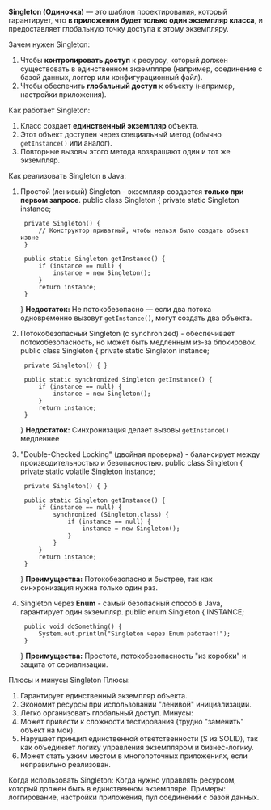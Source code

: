 **Singleton (Одиночка)** — это шаблон проектирования, который гарантирует, что **в приложении будет только один экземпляр класса**, и предоставляет глобальную точку доступа к этому экземпляру.

Зачем нужен Singleton:
1. Чтобы **контролировать доступ** к ресурсу, который должен существовать в единственном экземпляре (например, соединение с базой данных, логгер или конфигурационный файл).
2. Чтобы обеспечить **глобальный доступ** к объекту (например, настройки приложения).

Как работает Singleton:
1. Класс создает **единственный экземпляр** объекта.
2. Этот объект доступен через специальный метод (обычно `getInstance()` или аналог).
3. Повторные вызовы этого метода возвращают один и тот же экземпляр.

Как реализовать Singleton в Java:
1. Простой (ленивый) Singleton - экземпляр создается **только при первом запросе**.
	public class Singleton {
	    private static Singleton instance;
	
	    private Singleton() {
	        // Конструктор приватный, чтобы нельзя было создать объект извне
	    }
	
	    public static Singleton getInstance() {
	        if (instance == null) {
	            instance = new Singleton();
	        }
	        return instance;
	    }
	}
	**Недостаток:** Не потокобезопасно — если два потока одновременно вызовут `getInstance()`, могут создать два объекта.
2. Потокобезопасный Singleton (с synchronized) - обеспечивает потокобезопасность, но может быть медленным из-за блокировок.
	public class Singleton {
	    private static Singleton instance;
	
	    private Singleton() { }
	
	    public static synchronized Singleton getInstance() {
	        if (instance == null) {
	            instance = new Singleton();
	        }
	        return instance;
	    }
	}
	**Недостаток:** Синхронизация делает вызовы `getInstance()` медленнее
3. "Double-Checked Locking" (двойная проверка) - балансирует между производительностью и безопасностью.
	public class Singleton {
	    private static volatile Singleton instance;
	
	    private Singleton() { }
	
	    public static Singleton getInstance() {
	        if (instance == null) {
	            synchronized (Singleton.class) {
	                if (instance == null) {
	                    instance = new Singleton();
	                }
	            }
	        }
	        return instance;
	    }
	}
	**Преимущества:** Потокобезопасно и быстрее, так как синхронизация нужна только один раз.
4. Singleton через **Enum** - самый безопасный способ в Java, гарантирует один экземпляр.
	public enum Singleton {
	    INSTANCE;
	
	    public void doSomething() {
	        System.out.println("Singleton через Enum работает!");
	    }
	}
	**Преимущества:** Простота, потокобезопасность "из коробки" и защита от сериализации.

Плюсы и минусы Singleton
Плюсы:
1. Гарантирует единственный экземпляр объекта.
2. Экономит ресурсы при использовании "ленивой" инициализации.
3. Легко организовать глобальный доступ.
Минусы:
1. Может привести к сложности тестирования (трудно "заменить" объект на мок).
2. Нарушает принцип единственной ответственности (S из SOLID), так как объединяет логику управления экземпляром и бизнес-логику.
3. Может стать узким местом в многопоточных приложениях, если неправильно реализован.

Когда использовать Singleton: Когда нужно управлять ресурсом, который должен быть в единственном экземпляре. Примеры: логгирование, настройки приложения, пул соединений с базой данных.


